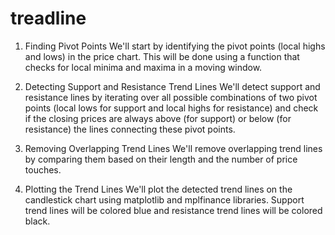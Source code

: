# treadline

1. Finding Pivot Points
We'll start by identifying the pivot points (local highs and lows) in the price chart. This will be done using a function that checks for local minima and maxima in a moving window.

2. Detecting Support and Resistance Trend Lines
We'll detect support and resistance lines by iterating over all possible combinations of two pivot points (local lows for support and local highs for resistance) and check if the closing prices are always above (for support) or below (for resistance) the lines connecting these pivot points.

3. Removing Overlapping Trend Lines
We'll remove overlapping trend lines by comparing them based on their length and the number of price touches.

4. Plotting the Trend Lines
We'll plot the detected trend lines on the candlestick chart using matplotlib and mplfinance libraries. Support trend lines will be colored blue and resistance trend lines will be colored black.
